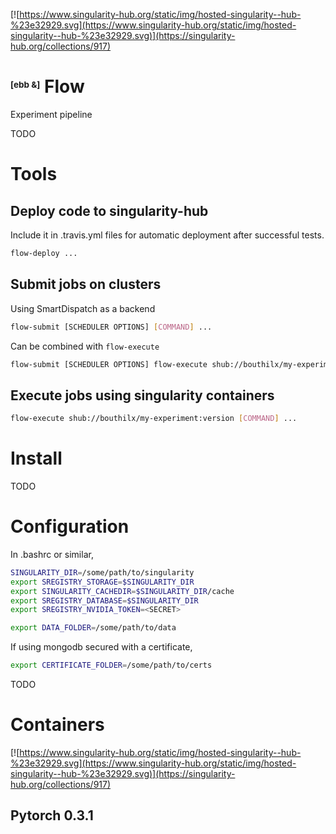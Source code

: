[![https://www.singularity-hub.org/static/img/hosted-singularity--hub-%23e32929.svg](https://www.singularity-hub.org/static/img/hosted-singularity--hub-%23e32929.svg)](https://singularity-hub.org/collections/917)

# <sup><sub><sup><sub>[ebb &]</sub></sup></sub></sup> Flow

Experiment pipeline

TODO

# Tools

## Deploy code to singularity-hub

Include it in .travis.yml files for automatic deployment after successful tests.

```bash
flow-deploy ...
```

## Submit jobs on clusters

Using SmartDispatch as a backend

```bash
flow-submit [SCHEDULER OPTIONS] [COMMAND] ...
```

Can be combined with `flow-execute`

```bash
flow-submit [SCHEDULER OPTIONS] flow-execute shub://bouthilx/my-experiment:version [COMMAND] ...
```

## Execute jobs using singularity containers

```bash
flow-execute shub://bouthilx/my-experiment:version [COMMAND] ...
```

# Install

TODO

# Configuration

In .bashrc or similar,

```bash
SINGULARITY_DIR=/some/path/to/singularity
export SREGISTRY_STORAGE=$SINGULARITY_DIR
export SINGULARITY_CACHEDIR=$SINGULARITY_DIR/cache
export SREGISTRY_DATABASE=$SINGULARITY_DIR
export SREGISTRY_NVIDIA_TOKEN=<SECRET>

export DATA_FOLDER=/some/path/to/data
```

If using mongodb secured with a certificate,

```bash
export CERTIFICATE_FOLDER=/some/path/to/certs
```
TODO

# Containers

[![https://www.singularity-hub.org/static/img/hosted-singularity--hub-%23e32929.svg](https://www.singularity-hub.org/static/img/hosted-singularity--hub-%23e32929.svg)](https://singularity-hub.org/collections/917)

## Pytorch 0.3.1
